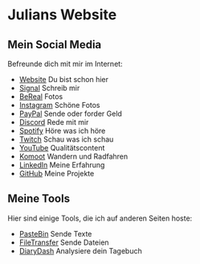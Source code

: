 # Julians Website

## Mein Social Media

Befreunde dich mit mir im Internet:

- [Website](https://veerka.mp) Du bist schon hier
- [Signal](https://signal.me/#eu/JnL6PouqINGbQCUuNhXo69gpY5xPND4QNTH02ntumokkWus1NVRGC490c4jjJo2r) Schreib mir
- [BeReal](https://bere.al/juliansebv) Fotos
- [Instagram](https://instagram.com/juliansebv) Schöne Fotos
- [PayPal](https://paypal.me/juliansebv) Sende oder forder Geld
- [Discord](https://discord.com/invite/ethfHJk9) Rede mit mir
- [Spotify](https://stats.fm/savo) Höre was ich höre
- [Twitch](https://twitch.tv/savo2610) Schau was ich schau
- [YouTube](https://youtube.com/@savo2610) Qualitätscontent
- [Komoot](https://www.komoot.de/user/464140060326) Wandern und Radfahren
- [LinkedIn](https://linkedin.com/in/jsveerkamp) Meine Erfahrung
- [GitHub](https://github.com/Savo2610) Meine Projekte



## Meine Tools

Hier sind einige Tools, die ich auf anderen Seiten hoste:

- [PasteBin](https://bin.veerka.mp) Sende Texte
- [FileTransfer](https://send.veerka.mp) Sende Dateien
- [DiaryDash](https://diarydash.streamlit.app) Analysiere dein Tagebuch






